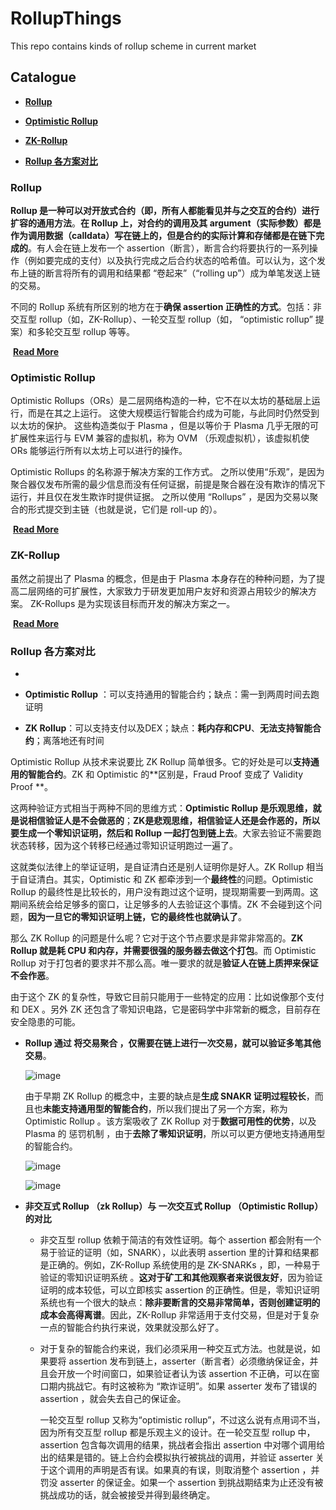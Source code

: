 # RollupThings

This repo contains kinds of rollup scheme in current market

## Catalogue

- [**Rollup**](#Rollup)

- [**Optimistic Rollup**](#Optimistic-Rollup)
- [**ZK-Rollup**](#ZK-Rollup)
- [**Rollup 各方案对比**](#Rollup-各方案对比)

### Rollup

**Rollup 是一种可以对开放式合约（即，所有人都能看见并与之交互的合约）进行扩容的通用方法**。**在 Rollup 上，对合约的调用及其 argument（实际参数）都是作为调用数据（calldata）写在链上的，但是合约的实际计算和存储都是在链下完成的**。有人会在链上发布一个 assertion（断言），断言合约将要执行的一系列操作（例如要完成的支付）以及执行完成之后合约状态的哈希值。可以认为，这个发布上链的断言将所有的调用和结果都 “卷起来”（“rolling up”）成为单笔发送上链的交易。

不同的 Rollup 系统有所区别的地方在于**确保 assertion 正确性的方式**。包括：非交互型 rollup（如，ZK-Rollup）、一轮交互型 rollup（如， “optimistic rollup” 提案）和多轮交互型 rollup 等等。

​																																					[**Read More**](https://github.com/Whisker17/Layer2Things/tree/main/rollup/rollup/README.md)

### Optimistic Rollup

Optimistic Rollups（ORs）是二层网络构造的一种，它不在以太坊的基础层上运行，而是在其之上运行。 这使大规模运行智能合约成为可能，与此同时仍然受到以太坊的保护。 这些构造类似于 Plasma ，但是以等价于 Plasma 几乎无限的可扩展性来运行与 EVM 兼容的虚拟机，称为 OVM （乐观虚拟机），该虚拟机使 ORs 能够运行所有以太坊上可以进行的操作。

Optimistic Rollups 的名称源于解决方案的工作方式。 之所以使用“乐观”，是因为聚合器仅发布所需的最少信息而没有任何证据，前提是聚合器在没有欺诈的情况下运行，并且仅在发生欺诈时提供证据。 之所以使用 “Rollups” ，是因为交易以聚合的形式提交到主链（也就是说，它们是 roll-up 的）。

​																																					[**Read More**](https://github.com/Whisker17/Layer2Things/tree/main/rollup/oprollup/README.md)

### ZK-Rollup

虽然之前提出了 Plasma 的概念，但是由于 Plasma 本身存在的种种问题，为了提高二层网络的可扩展性，大家致力于研发更加用户友好和资源占用较少的解决方案。 ZK-Rollups 是为实现该目标而开发的解决方案之一。

​																																					[**Read More**](https://github.com/Whisker17/Layer2Things/blob/main/rollup/zkrollup/README.md)

### Rollup 各方案对比

- 

  - **Optimistic Rollup** ：可以支持通用的智能合约；缺点：需一到两周时间去跑证明

  - **ZK Rollup**：可以支持支付以及DEX；缺点：**耗内存和CPU**、**无法支持智能合约**；离落地还有时间

  Optimistic Rollup 从技术来说要比 ZK Rollup 简单很多。它的好处是可以**支持通用的智能合约**。ZK 和 Optimistic 的**区别是，Fraud Proof 变成了 Validity Proof **。

  这两种验证方式相当于两种不同的思维方式：**Optimistic Rollup 是乐观思维，就是说相信验证人是不会做恶的**；**ZK是悲观思维，相信验证人还是会作恶的，所以要生成一个零知识证明，然后和 Rollup 一起打包到链上去**。大家去验证不需要跑状态转移，因为这个转移已经通过零知识证明跑过一遍了。

  这就类似法律上的举证证明，是自证清白还是别人证明你是好人。ZK Rollup 相当于自证清白。其实，Optimistic 和 ZK 都牵涉到一个**最终性**的问题。Optimistic Rollup 的最终性是比较长的，用户没有跑过这个证明，提现期需要一到两周。这期间系统会给足够多的窗口，让足够多的人去验证这个事情。ZK 不会碰到这个问题，**因为一旦它的零知识证明上链，它的最终性也就确认了**。

  那么 ZK Rollup 的问题是什么呢？它对于这个节点要求是非常非常高的。**ZK Rollup 就是耗 CPU 和内存，并需要很强的服务器去做这个打包**。而 Optimistic Rollup 对于打包者的要求并不那么高。唯一要求的就是**验证人在链上质押来保证不会作恶**。

  由于这个 ZK 的复杂性，导致它目前只能用于一些特定的应用：比如说像那个支付和 DEX 。另外 ZK 还包含了零知识电路，它是密码学中非常新的概念，目前存在安全隐患的可能。

- **Rollup 通过 将交易聚合 ，仅需要在链上进行一次交易，就可以验证多笔其他交易**。

  ![image](https://user-images.githubusercontent.com/12571049/98829481-35a8e700-2474-11eb-857c-ae1568ccd0bf.png)

  由于早期 ZK Rollup 的概念中，主要的缺点是**生成 SNAKR 证明过程较长**，而且也**未能支持通用型的智能合约**，所以我们提出了另一个方案，称为 Optimistic Rollup 。该方案吸收了 ZK Rollup 对于**数据可用性的优势**，以及 Plasma 的 惩罚机制 ，由于**去除了零知识证明**，所以可以更方便地支持通用型的智能合约。

  ![image](https://user-images.githubusercontent.com/12571049/98830164-0a72c780-2475-11eb-9ffa-77c1965fd552.png)

  ![image](https://user-images.githubusercontent.com/12571049/98830265-28402c80-2475-11eb-8baa-85a411233c74.png)

- **非交互式 Rollup （zk Rollup）与 一次交互式 Rollup （Optimistic Rollup）的对比**

  - 非交互型 rollup 依赖于简洁的有效性证明。每个 assertion 都会附有一个易于验证的证明（如，SNARK），以此表明 assertion 里的计算和结果都是正确的。例如，ZK-Rollup 系统使用的是 ZK-SNARKs ，即，一种易于验证的零知识证明系统 。**这对于矿工和其他观察者来说很友好**，因为验证证明的成本较低，可以立即核实 assertion 的正确性。但是，零知识证明系统也有一个很大的缺点：**除非要断言的交易非常简单，否则创建证明的成本会高得离谱**。因此，ZK-Rollup 非常适用于支付交易，但是对于复杂一点的智能合约执行来说，效果就没那么好了。

  - 对于复杂的智能合约来说，我们必须采用一种交互式方法。也就是说，如果要将 assertion 发布到链上，asserter（断言者）必须缴纳保证金，并且会开放一个时间窗口，如果验证者认为该 assertion 不正确，可以在窗口期内挑战它。有时这被称为 “欺诈证明”。如果 asserter 发布了错误的 assertion ，就会失去自己的保证金。

    一轮交互型 rollup 又称为“optimistic rollup”，不过这么说有点用词不当，因为所有交互型 rollup 都是乐观主义的设计。在一轮交互型 rollup 中，assertion 包含每次调用的结果，挑战者会指出 assertion 中对哪个调用给出的结果是错的。链上合约会模拟执行被挑战的调用，并验证 asserter 关于这个调用的声明是否有误。如果真的有误，则取消整个 assertion ，并罚没 asserter 的保证金。如果一个 assertion 到挑战期结束为止还没有被挑战成功的话，就会被接受并得到最终确定。

